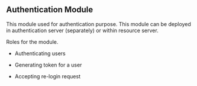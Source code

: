 ## Authentication Module

This module used for authentication purpose. This module can be deployed in authentication server (separately) or within resource server.

Roles for the module.

* Authenticating users

* Generating token for a user

* Accepting re-login request